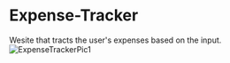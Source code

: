 # Expense-Tracker
Wesite that tracts the user's expenses based on the input.
![ExpenseTrackerPic1](https://user-images.githubusercontent.com/32978688/211719308-aa30504d-c4cb-4e08-8713-f44ebcb40344.png)
